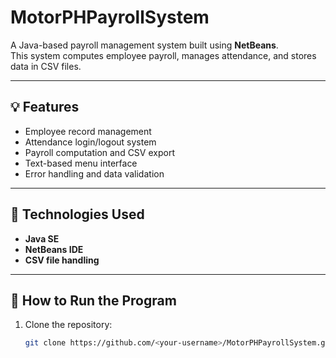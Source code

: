 # MotorPHPayrollSystem

A Java-based payroll management system built using **NetBeans**.  
This system computes employee payroll, manages attendance, and stores data in CSV files.

---

## 💡 Features
- Employee record management  
- Attendance login/logout system  
- Payroll computation and CSV export  
- Text-based menu interface  
- Error handling and data validation  

---

## 🧰 Technologies Used
- **Java SE**
- **NetBeans IDE**
- **CSV file handling**

---

## 🚀 How to Run the Program
1. Clone the repository:
   ```bash
   git clone https://github.com/<your-username>/MotorPHPayrollSystem.git
